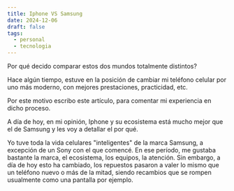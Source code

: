 ```yaml
---
title: Iphone VS Samsung
date: 2024-12-06
draft: false
tags:
  - personal
  - tecnologia
---
```

Por qué decido comparar estos dos mundos totalmente distintos?

Hace algún tiempo, estuve en la posición de cambiar mi teléfono celular por uno más moderno, con mejores prestaciones, practicidad, etc.

Por este motivo escribo este artículo, para comentar mi experiencia en dicho proceso.

A día de hoy, en mi opinión, Iphone y su ecosistema está mucho mejor que el de Samsung y les voy a detallar el por qué.

Yo tuve toda la vida celulares "inteligentes" de la marca Samsung, a excepción de un Sony con el que comencé.
En ese período, me gustaba bastante la marca, el ecosistema, los equipos, la atención. Sin embargo, a día de hoy esto ha cambiado, los repuestos pasaron a valer lo mismo que un teléfono nuevo o más de la mitad, siendo recambios que se rompen usualmente como una pantalla por ejemplo.

